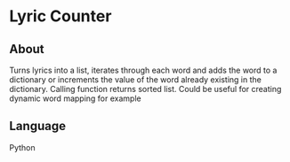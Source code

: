 # Lyric Counter

<h2> About </h2>
Turns lyrics into a list, iterates through each word and adds the word to a dictionary or increments the value of the word already existing in the dictionary. Calling function returns sorted list. Could be useful for creating dynamic word mapping for example

<h2> Language </h2>
Python 

